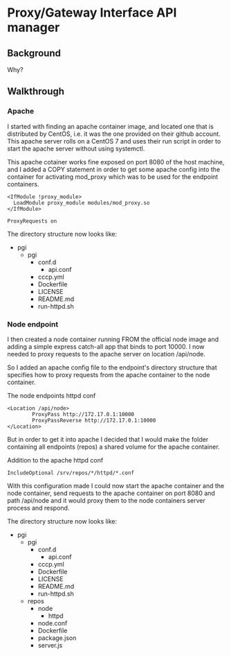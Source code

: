 # Proxy/Gateway Interface API manager

## Background

Why?

## Walkthrough

### Apache

I started with finding an apache container image, and located one that is
distributed by CentOS, i.e. it was the one provided on their github account.
This apache server rolls on a CentOS 7 and uses their run script in order to
start the apache server without using systemctl.

This apache cotainer works fine exposed on port 8080 of the host machine,
and I added a COPY statement in order to get some apache config into the
container for activating mod_proxy which was to be used for the endpoint
containers.

```
<IfModule !proxy_module>
  LoadModule proxy_module modules/mod_proxy.so
</IfModule>

ProxyRequests on
```

The directory structure now looks like:

* pgi
  * pgi
    * conf.d
      * api.conf
    * cccp.yml
    * Dockerfile
    * LICENSE
    * README.md
    * run-httpd.sh

### Node endpoint

I then created a node container running FROM the official node image and adding
a simple express catch-all app that binds to port 10000. I now needed to proxy
requests to the apache server on location /api/node.

So I added an apache config file to the endpoint's directory structure that
specifies how to proxy requests from the apache container to the node
container.

The node endpoints httpd conf
```
<Location /api/node>
        ProxyPass http://172.17.0.1:10000
        ProxyPassReverse http://172.17.0.1:10000
</Location>
```

But in order to get it into apache I decided that I would make the
folder containing all endpoints (repos) a shared volume for the apache
container.

Addition to the apache httpd conf
```
IncludeOptional /srv/repos/*/httpd/*.conf
```

With this configuration made I could now start the apache container and the
node container, send requests to the apache container on port 8080 and path
/api/node and it would proxy them to the node containers server process and
respond.

The directory structure now looks like:

* pgi
  * pgi
    * conf.d
      * api.conf
    * cccp.yml
    * Dockerfile
    * LICENSE
    * README.md
    * run-httpd.sh
  * repos
    * node
      * httpd
	* node.conf
    * Dockerfile
    * package.json
    * server.js


